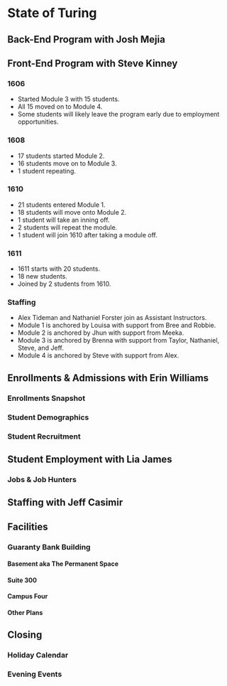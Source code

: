 # State of Turing

## Back-End Program with Josh Mejia


## Front-End Program with Steve Kinney

### 1606

- Started Module 3 with 15 students.
- All 15 moved on to Module 4.
- Some students will likely leave the program early due to employment opportunities.

### 1608

- 17 students started Module 2.
- 16 students move on to Module 3.
- 1 student repeating.

### 1610

- 21 students entered Module 1.
- 18 students will move onto Module 2.
- 1 student will take an inning off.
- 2 students will repeat the module.
- 1 student will join 1610 after taking a module off.

### 1611

- 1611 starts with 20 students.
- 18 new students.
- Joined by 2 students from 1610.

### Staffing

- Alex Tideman and Nathaniel Forster join as Assistant Instructors.
- Module 1 is anchored by Louisa with support from Bree and Robbie.
- Module 2 is anchored by Jhun with support from Meeka.
- Module 3 is anchored by Brenna with support from Taylor, Nathaniel, Steve, and Jeff.
- Module 4 is anchored by Steve with support from Alex.

## Enrollments & Admissions with Erin Williams

### Enrollments Snapshot

### Student Demographics

### Student Recruitment

## Student Employment with Lia James

### Jobs & Job Hunters

## Staffing with Jeff Casimir

## Facilities

### Guaranty Bank Building

#### Basement aka The Permanent Space

#### Suite 300

#### Campus Four

#### Other Plans

## Closing

### Holiday Calendar

### Evening Events
